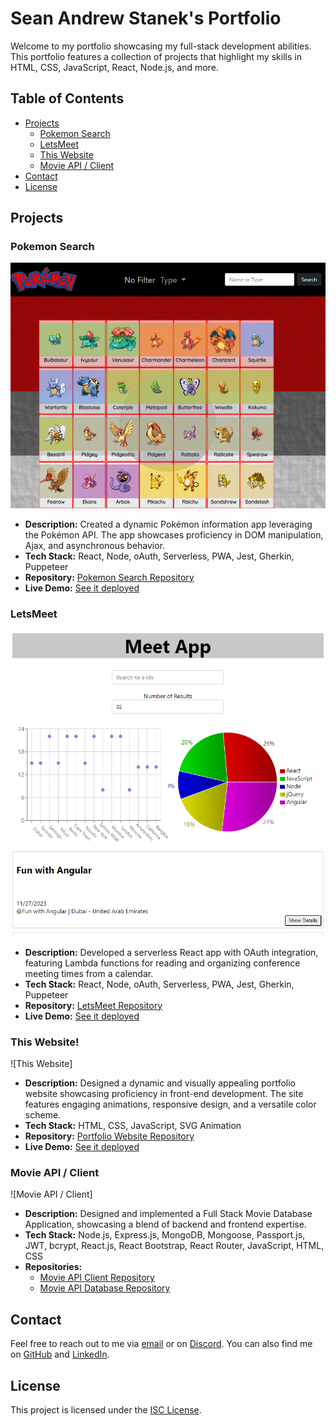 # Sean Andrew Stanek's Portfolio

Welcome to my portfolio showcasing my full-stack development abilities. This portfolio features a collection of projects that highlight my skills in HTML, CSS, JavaScript, React, Node.js, and more.

## Table of Contents

- [Projects](#projects)
  - [Pokemon Search](#pokemon-search)
  - [LetsMeet](#letsmeet)
  - [This Website](#this-website)
  - [Movie API / Client](#movie-api--client)
- [Contact](#contact)
- [License](#license)

## Projects

### Pokemon Search

![Pokemon Search](./img/pokemonsearch.PNG)

- **Description:** Created a dynamic Pokémon information app leveraging the Pokémon API. The app showcases proficiency in DOM manipulation, Ajax, and asynchronous behavior.
- **Tech Stack:** React, Node, oAuth, Serverless, PWA, Jest, Gherkin, Puppeteer
- **Repository:** [Pokemon Search Repository](https://github.com/Sean-Andrew-Stanek/fs-exercise-1.1-js-app)
- **Live Demo:** [See it deployed](https://sean-andrew-stanek.github.io/fs-exercise-1.1-js-app/)

### LetsMeet

![LetsMeet](./img/letsmeet.PNG)

- **Description:** Developed a serverless React app with OAuth integration, featuring Lambda functions for reading and organizing conference meeting times from a calendar.
- **Tech Stack:** React, Node, oAuth, Serverless, PWA, Jest, Gherkin, Puppeteer
- **Repository:** [LetsMeet Repository](https://github.com/Sean-Andrew-Stanek/letsmeet)
- **Live Demo:** [See it deployed](https://sean-andrew-stanek.github.io/letsmeet/)

### This Website!

![This Website]

- **Description:** Designed a dynamic and visually appealing portfolio website showcasing proficiency in front-end development. The site features engaging animations, responsive design, and a versatile color scheme.
- **Tech Stack:** HTML, CSS, JavaScript, SVG Animation
- **Repository:** [Portfolio Website Repository](https://github.com/Sean-Andrew-Stanek/portfolio-website)
- **Live Demo:** [See it deployed](https://sean-andrew-stanek.github.io/portfolio-website/)

### Movie API / Client

![Movie API / Client]

- **Description:** Designed and implemented a Full Stack Movie Database Application, showcasing a blend of backend and frontend expertise.
- **Tech Stack:** Node.js, Express.js, MongoDB, Mongoose, Passport.js, JWT, bcrypt, React.js, React Bootstrap, React Router, JavaScript, HTML, CSS
- **Repositories:**
  - [Movie API Client Repository](https://github.com/Sean-Andrew-Stanek/movie_api_client)
  - [Movie API Database Repository](https://github.com/Sean-Andrew-Stanek/movie_api)

## Contact

Feel free to reach out to me via [email](mailto:sean.andrew.stanek@gmail.com) or on [Discord](https://discordapp.com/users/323806687750389771). You can also find me on [GitHub](https://github.com/Sean-Andrew-Stanek) and [LinkedIn](#).

## License

This project is licensed under the [ISC License](LICENSE).
